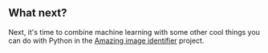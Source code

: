## What next?

Next, it's time to combine machine learning with some other cool things you can do with Python in the [Amazing image identifier](https://projects.raspberrypi.org/en/projects/amazing-image-identifier/) project.
